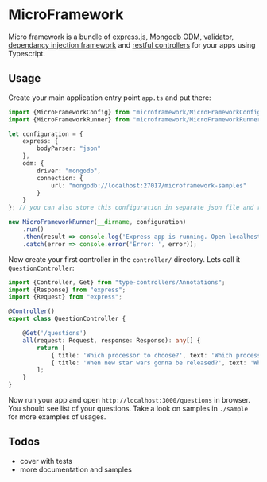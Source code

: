 # MicroFramework

Micro framework is a bundle of [express.js][1], [Mongodb ODM][2], [validator][5], [dependancy injection framework][3] and [restful controllers][4] for 
your apps using Typescript.

## Usage

Create your main application entry point `app.ts` and put there:

```typescript
import {MicroFrameworkConfig} from "microframework/MicroFrameworkConfig";
import {MicroFrameworkRunner} from "microframework/MicroFrameworkRunner";

let configuration = {
    express: {
        bodyParser: "json"
    },
    odm: {
        driver: "mongodb",
        connection: {
            url: "mongodb://localhost:27017/microframework-samples"
        }
    }
}; // you can also store this configuration in separate json file and require it

new MicroFrameworkRunner(__dirname, configuration)
    .run()
    .then(result => console.log('Express app is running. Open localhost:3000/questions'))
    .catch(error => console.error('Error: ', error));
```

Now create your first controller in the `controller/` directory. Lets call it `QuestionController`:

```typescript
import {Controller, Get} from "type-controllers/Annotations";
import {Response} from "express";
import {Request} from "express";

@Controller()
export class QuestionController {

    @Get('/questions')
    all(request: Request, response: Response): any[] {
        return [
            { title: 'Which processor to choose?', text: 'Which processor is better: Core i5 or Core i7?' },
            { title: 'When new star wars gonna be released?', text: 'When star wars gonna be released? I heard in november' }
        ];
    }
}
```

Now run your app and open `http://localhost:3000/questions` in browser. You should see list of your questions.
Take a look on samples in `./sample` for more examples of usages.

## Todos

* cover with tests
* more documentation and samples


[1]: http://expressjs.com/
[2]: https://github.com/PLEEROCK/typeodm
[3]: https://github.com/PLEEROCK/typedi
[4]: https://github.com/PLEEROCK/type-controllers
[5]: https://github.com/PLEEROCK/t-validator
